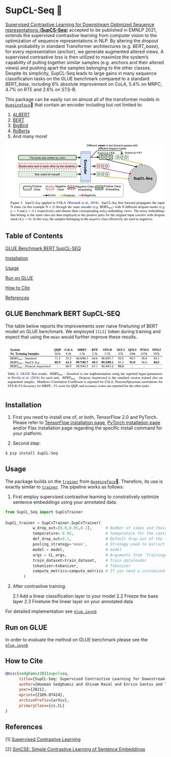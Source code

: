 # SupCL-Seq :book:

[Supervised Contrastive Learning for Downstream Optimized Sequence representations (**SupCS-Seq**)](https://arxiv.org/abs/2109.07424) accepted to be published in EMNLP 2021, extends the supervised contrastive learning from computer vision to the optimization of sequence representations in NLP. By altering the dropout mask probability in standard Transformer architectures (e.g. *BERT_base*), for every representation (anchor), we generate augmented altered views. A supervised contrastive loss is then utilized to maximize the system’s capability of pulling together similar samples (e.g. anchors and their altered views) and pushing apart the samples belonging to the other classes. Despite its simplicity, SupCL-Seq leads to large gains in many sequence classification tasks on the GLUE benchmark compared to a standard *BERT_base*, including 6% absolute improvement on CoLA, 5.4% on MRPC, 4.7% on RTE and 2.6% on STS-B.

This package can be easily run on almost all of the transformer models in [`Huggingface`](https://huggingface.co/):hugs: that contain an encoder including but not limited to:

1. [ALBERT](https://huggingface.co/transformers/model_doc/albert.html)
2. [BERT](https://huggingface.co/transformers/model_doc/bert.html)
3. [BigBird](https://huggingface.co/transformers/model_doc/bigbird.html)
4. [RoBerta](https://huggingface.co/transformers/model_doc/roberta.html)
5. And many more!

![SupCL-Seq](SupCLSeq.png)

## Table of Contents  
[GLUE Benchmark BERT SupCL-SEQ](#glue-benchmark-bert-supcl-seq)  

[Installation](#installation) 

[Usage](#usage)

[Run on GLUE](#run-on-glue)

[How to Cite](#how-to-cite)

[References](#references)

## GLUE Benchmark BERT SupCL-SEQ
The table below reports the improvements over naive finetuning of BERT model on GLUE benchmark. We employed `[CLS]` token during training and expect that using the `mean` would further improve these results.

![Glue](Glue.PNG)

## Installation

1. First you need to install one of, or both, TensorFlow 2.0 and PyTorch. Please refer to [TensorFlow installation page](https://www.tensorflow.org/install/pip), [PyTorch installation page](https://pytorch.org/) and/or Flax installation page regarding the specific install command for your platform.

2. Second step:

```bash
$ pip install SupCL-Seq
```

## Usage
The package builds on the [`trainer`](https://huggingface.co/transformers/main_classes/trainer.html) from [`Huggingface`](https://huggingface.co/):hugs:. Therefore, its use is exactly similar to [`trainer`](https://huggingface.co/transformers/main_classes/trainer.html). The pipeline works as follows:

1. First employ supervised contrastive learning to constratively optimize sentence embeddings using your annotated data.
 
```python
from SupCL_Seq import SupCsTrainer

SupCL_trainer = SupCsTrainer.SupCsTrainer(
            w_drop_out=[0.0,0.05,0.2],      # Number of views and their associated mask drop-out probabilities [Optional]
            temperature= 0.05,              # Temeprature for the contrastive loss function [Optional]
            def_drop_out=0.1,               # Default drop out of the transformer, this is usually 0.1 [Optional]
            pooling_strategy='mean',        # Strategy used to extract embeddings can be from `mean` or `pooling` [Optional]
            model = model,                  # model
            args = CL_args,                 # Arguments from `TrainingArguments` [Optional]
            train_dataset=train_dataset,    # Train dataloader
            tokenizer=tokenizer,            # Tokenizer
            compute_metrics=compute_metrics # If you need a customized evaluation [Optional]
        )

```




2. After contrastive training:

    2.1 Add a linear classification layer to your model
    2.2 Freeze the base layer
    2.3 Finetune the linear layer on your annotated data


For detailed implementation see [`glue.ipynb`](./examples/glue.ipynb)

## Run on GLUE
In order to evaluate the method on GLUE benchmark please see the [`glue.ipynb`](./examples/glue.ipynb)

## How to Cite
```bibtex
@misc{sedghamiz2021supclseq,
      title={SupCL-Seq: Supervised Contrastive Learning for Downstream Optimized Sequence Representations}, 
      author={Hooman Sedghamiz and Shivam Raval and Enrico Santus and Tuka Alhanai and Mohammad Ghassemi},
      year={2021},
      eprint={2109.07424},
      archivePrefix={arXiv},
      primaryClass={cs.CL}
}
```

## References
[1] [Supervised Contrastive Learning](https://arxiv.org/abs/2004.11362)

[2] [SimCSE: Simple Contrastive Learning of Sentence Embeddings](https://arxiv.org/abs/2104.08821)
